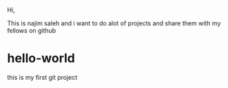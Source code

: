 Hi, 

This is najim saleh and i want to do alot of projects and share them with my fellows on github



# hello-world
this is my first git project
